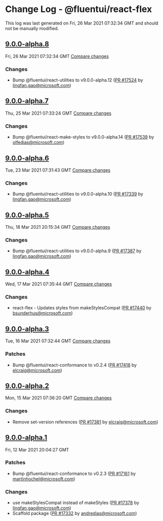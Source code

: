 # Change Log - @fluentui/react-flex

This log was last generated on Fri, 26 Mar 2021 07:32:34 GMT and should not be manually modified.

<!-- Start content -->

## [9.0.0-alpha.8](https://github.com/microsoft/fluentui/tree/@fluentui/react-flex_v9.0.0-alpha.8)

Fri, 26 Mar 2021 07:32:34 GMT 
[Compare changes](https://github.com/microsoft/fluentui/compare/@fluentui/react-flex_v9.0.0-alpha.7..@fluentui/react-flex_v9.0.0-alpha.8)

### Changes

- Bump @fluentui/react-utilities to v9.0.0-alpha.12 ([PR #17524](https://github.com/microsoft/fluentui/pull/17524) by lingfan.gao@microsoft.com)

## [9.0.0-alpha.7](https://github.com/microsoft/fluentui/tree/@fluentui/react-flex_v9.0.0-alpha.7)

Thu, 25 Mar 2021 07:33:24 GMT 
[Compare changes](https://github.com/microsoft/fluentui/compare/@fluentui/react-flex_v9.0.0-alpha.6..@fluentui/react-flex_v9.0.0-alpha.7)

### Changes

- Bump @fluentui/react-make-styles to v9.0.0-alpha.14 ([PR #17539](https://github.com/microsoft/fluentui/pull/17539) by olfedias@microsoft.com)

## [9.0.0-alpha.6](https://github.com/microsoft/fluentui/tree/@fluentui/react-flex_v9.0.0-alpha.6)

Tue, 23 Mar 2021 07:31:43 GMT 
[Compare changes](https://github.com/microsoft/fluentui/compare/@fluentui/react-flex_v9.0.0-alpha.5..@fluentui/react-flex_v9.0.0-alpha.6)

### Changes

- Bump @fluentui/react-utilities to v9.0.0-alpha.10 ([PR #17339](https://github.com/microsoft/fluentui/pull/17339) by lingfan.gao@microsoft.com)

## [9.0.0-alpha.5](https://github.com/microsoft/fluentui/tree/@fluentui/react-flex_v9.0.0-alpha.5)

Thu, 18 Mar 2021 20:15:34 GMT 
[Compare changes](https://github.com/microsoft/fluentui/compare/@fluentui/react-flex_v9.0.0-alpha.4..@fluentui/react-flex_v9.0.0-alpha.5)

### Changes

- Bump @fluentui/react-utilities to v9.0.0-alpha.9 ([PR #17387](https://github.com/microsoft/fluentui/pull/17387) by lingfan.gao@microsoft.com)

## [9.0.0-alpha.4](https://github.com/microsoft/fluentui/tree/@fluentui/react-flex_v9.0.0-alpha.4)

Wed, 17 Mar 2021 07:35:44 GMT 
[Compare changes](https://github.com/microsoft/fluentui/compare/@fluentui/react-flex_v9.0.0-alpha.3..@fluentui/react-flex_v9.0.0-alpha.4)

### Changes

- react-flex - Updates styles from makeStylesCompat  ([PR #17440](https://github.com/microsoft/fluentui/pull/17440) by bsunderhus@microsoft.com)

## [9.0.0-alpha.3](https://github.com/microsoft/fluentui/tree/@fluentui/react-flex_v9.0.0-alpha.3)

Tue, 16 Mar 2021 07:32:44 GMT 
[Compare changes](https://github.com/microsoft/fluentui/compare/@fluentui/react-flex_v9.0.0-alpha.2..@fluentui/react-flex_v9.0.0-alpha.3)

### Patches

- Bump @fluentui/react-conformance to v0.2.4 ([PR #17418](https://github.com/microsoft/fluentui/pull/17418) by elcraig@microsoft.com)

## [9.0.0-alpha.2](https://github.com/microsoft/fluentui/tree/@fluentui/react-flex_v9.0.0-alpha.2)

Mon, 15 Mar 2021 07:36:20 GMT 
[Compare changes](https://github.com/microsoft/fluentui/compare/@fluentui/react-flex_v9.0.0-alpha.1..@fluentui/react-flex_v9.0.0-alpha.2)

### Changes

- Remove set-version references ([PR #17381](https://github.com/microsoft/fluentui/pull/17381) by elcraig@microsoft.com)

## [9.0.0-alpha.1](https://github.com/microsoft/fluentui/tree/@fluentui/react-flex_v9.0.0-alpha.1)

Fri, 12 Mar 2021 20:04:27 GMT

### Patches

- Bump @fluentui/react-conformance to v0.2.3 ([PR #17161](https://github.com/microsoft/fluentui/pull/17161) by martinhochel@microsoft.com)

### Changes

- use makeStylesCompat instead of makeStyles ([PR #17378](https://github.com/microsoft/fluentui/pull/17378) by lingfan.gao@microsoft.com)
- Scaffold package ([PR #17332](https://github.com/microsoft/fluentui/pull/17332) by andredias@microsoft.com)
